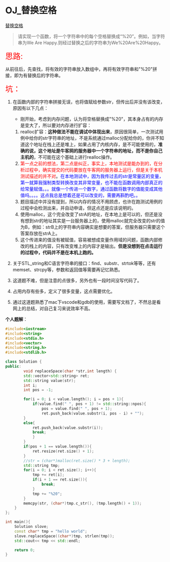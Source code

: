 # OJ_替换空格

[替换空格](https://www.nowcoder.com/practice/4060ac7e3e404ad1a894ef3e17650423?tpId=13&tqId=11155&tPage=1&rp=1&ru=/ta/coding-interviews&qru=/ta/coding-interviews/question-ranking)

>请实现一个函数，将一个字符串中的每个空格替换成“%20”。例如，当字符串为We Are Happy.则经过替换之后的字符串为We%20Are%20Happy。

<font color = red size = 5>思路:</font>

从前往后，先查找，将有效的字符串放入数组中，再将有效字符串和"%20"拼接，即为有替换后的字符串。

<font color = red size = 5>坑：</font>

1. 在函数内部的字符串拼接无误，也将值赋给参数str，但传出后并没有该改变，原因有以下几点：

   - 刚开始，考虑到内存问题，认为将空格替换成"%20"，其本身占有的内存是变大了，所以要对内存进行扩容：

   1. realloc扩容：**这种做法不能在调试中体现出来**，原因很简单，一次测试用例中给你的str字符串的地址，不是系统通过malloc分配给你的，你并不知道这个地址在栈上还是堆上，如果占用了内核内存，是不可能使用的，**准确的说，这个地址是牛客网的服务器中一个字符串的地址，而不是你自己主机的**，不可能在这个基础上进行realloc操作。
   2. <font color = red>第一点之前的想法，第二点是纠正，事实上，本地测试是能办到的，在分析过程中，确实提交的代码要放在牛客网的服务器上运行，但是关于本机测试描述的并不对</font>。<font color = blue>在本地测试中，因为我传过去的str是常量区的变量，第一就算我强制类型转换改变其非常变量，也不能在函数调用内部真正的给常量赋值。。。就像一个传进一个数字，通过函数将数字的值能变成其他值吗。。。。这点我总是想着还是可以改变的，需要再斟酌吧。。</font>
   3. 题目描述中并没有提到，所以内存的情况不用顾虑，也许在跑测试用例的过程中会检测出来，并自动申请，但这点还是应该说明的。
   4. 使用malloc，这个完全改变了strA的地址，在本地上是可以的，但还是没有想到str的地址其实是一台服务器上的，使用malloc就完全改变的str的值为B，例如：strB上的字符串内容确实是想要的答案，但服务器只需要这个答案存放在strA上。
   5. 这个传进来的值没有被赋值，容易被想成变量作用域的问题，函数内部修改的栈上的内容，只有改变堆上的内容才是输出。**但是没想到在点击运行的过程中，代码并不是在本机上跑的。**

2. 关于STL_string和C语言字符串的接口：find、substr、strtok等等，还有memset、strcpy等，参数和返回值等需要再记忆熟悉。

3. 这道题不难，但是注意的点很多，另外也有一段时间没写代码了。

4. 占用内存有些多，定义了很多变量，这点需要优化。

5. 通过这道题熟悉了mac下vscode和gdb的使用，需要写文档了，不然总是看网上的总结，对自己复习来说效率不高。

**个人题解**：

~~~C++
#include<iostream>
#include<string>
#include<stdio.h>
#include<vector>
#include<string.h>
#include<stdlib.h>

class Solution {
public:
        void replaceSpace(char *str,int length) {
        std::vector<std::string> ret;
        std::string value(str);
        int i;
        int pos = -1;

        for(i = 0; i < value.length(); i = pos + 1){
            if(value.find(" ", pos + 1) != std::string::npos){
                pos = value.find(" ", pos + 1);
                ret.push_back(value.substr(i, pos - i) + "");
        }
        else{
            ret.push_back(value.substr(i));
            break;
            }
        }
        if(pos + 1 == value.length()){
            ret.resize(ret.size() + 1);
        }
        //str = (char*)malloc(ret.size() * 3 + length);
        std::string tmp;
        for(i = 0; i < ret.size(); i++){
            tmp += ret[i];
            if(i + 1 == ret.size()){
                break;    
            }
            tmp += "%20";
        }
        memcpy(str, (char*)tmp.c_str(), (tmp.length() + 1));
    }
};

int main(){
    Solution slove;
    const char* tmp = "hello world";
    slove.replaceSpace((char*)tmp, strlen(tmp));
    std::cout<< tmp << std::endl;

    return 0;
}
~~~

